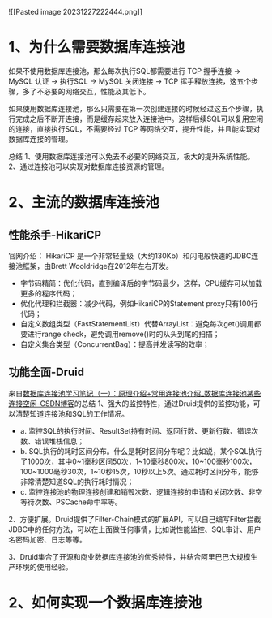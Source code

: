 ![[Pasted image 20231227222444.png]]
# 1、为什么需要数据库连接池
如果不使用数据库连接池，那么每次执行SQL都需要进行 TCP 握手连接 -> MySQL 认证 -> 执行SQL -> MySQL 关闭连接 -> TCP 挥手释放连接，这五个步骤，多了不必要的网络交互，性能及其低下。

如果使用数据库连接池，那么只需要在第一次创建连接的时候经过这五个步骤，执行完成之后不断开连接，而是缓存起来放入连接池中。这样后续SQL可以复用空闲的连接，直接执行SQL，不需要经过 TCP 等网络交互，提升性能，并且能实现对数据库连接的管理。

总结
1、使用数据库连接池可以免去不必要的网络交互，极大的提升系统性能。
2、通过连接池可以实现对数据库连接资源的管理。


# 2、主流的数据库连接池
## 性能杀手-HikariCP
官网介绍：
HikariCP 是一个非常轻量级（大约130Kb）和闪电般快速的JDBC连接池框架，由Brett Wooldridge在2012年左右开发。
- 字节码精简：优化代码，直到编译后的字节码最少，这样，CPU缓存可以加载更多的程序代码；
- 优化代理和拦截器：减少代码，例如HikariCP的Statement proxy只有100行代码；
- 自定义数组类型（FastStatementList）代替ArrayList：避免每次get()调用都要进行range check，避免调用remove()时的从头到尾的扫描；
- 自定义集合类型（ConcurrentBag）：提高并发读写的效率；

## 功能全面-Druid
来自[数据库连接池学习笔记（一）：原理介绍+常用连接池介绍_数据库连接池某些连接空闲-CSDN博客](https://blog.csdn.net/CrankZ/article/details/82874158)的总结
1、强大的监控特性，通过Druid提供的监控功能，可以清楚知道连接池和SQL的工作情况。
- a. 监控SQL的执行时间、ResultSet持有时间、返回行数、更新行数、错误次数、错误堆栈信息；
- b. SQL执行的耗时区间分布。什么是耗时区间分布呢？比如说，某个SQL执行了1000次，其中0~1毫秒区间50次，1~10毫秒800次，10~100毫秒100次，100~1000毫秒30次，1~10秒15次，10秒以上5次。通过耗时区间分布，能够非常清楚知道SQL的执行耗时情况；
- c. 监控连接池的物理连接创建和销毁次数、逻辑连接的申请和关闭次数、非空等待次数、PSCache命中率等。

2、方便扩展。Druid提供了Filter-Chain模式的扩展API，可以自己编写Filter拦截JDBC中的任何方法，可以在上面做任何事情，比如说性能监控、SQL审计、用户名密码加密、日志等等。

3、Druid集合了开源和商业数据库连接池的优秀特性，并结合阿里巴巴大规模生产环境的使用经验。

# 2、如何实现一个数据库连接池

